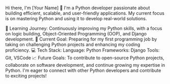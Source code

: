 Hi there, I'm [Your Name] 👋
I'm a Python developer passionate about building efficient, scalable, and user-friendly applications. My current focus is on mastering Python and using it to develop real-world solutions.

🌱 Learning Journey: Continuously improving my Python skills, with a focus on logic building, Object-Oriented Programming (OOP), and Django development.
🎯 Current Goal: Preparing for my first programming job by taking on challenging Python projects and enhancing my coding proficiency.
💻 Tech Stack:
Language: Python
Frameworks: Django
Tools: Git, VSCode
📈 Future Goals: To contribute to open-source Python projects, collaborate on software development, and continue growing my expertise in Python.
I'm eager to connect with other Python developers and contribute to exciting projects!

